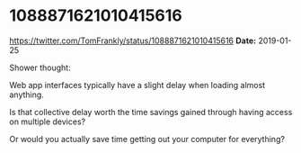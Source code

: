 # 1088871621010415616
https://twitter.com/TomFrankly/status/1088871621010415616
**Date:** 2019-01-25

Shower thought:

Web app interfaces typically have a slight delay when loading almost anything.

Is that collective delay worth the time savings gained through having access on multiple devices?

Or would you actually save time getting out your computer for everything?
